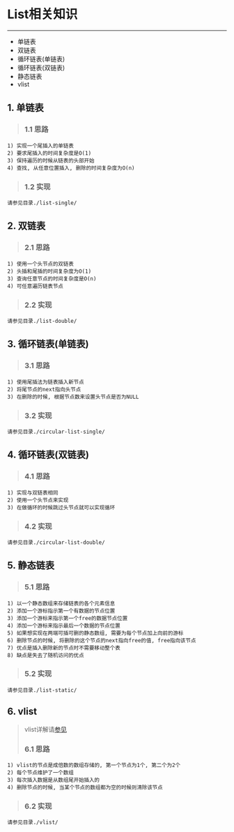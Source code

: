 # **List相关知识** #
***

* 单链表
* 双链表
* 循环链表(单链表)
* 循环链表(双链表)
* 静态链表
* vlist


## **1. 单链表** ##
> ### **1.1 思路** ###
    1) 实现一个尾插入的单链表
    2) 要求尾插入的时间复杂度是O(1)
    3) 保持遍历的时候从链表的头部开始
    4) 查找, 从任意位置插入, 删除的时间复杂度为O(n)
> ### **1.2 实现** ###
    请参见目录./list-single/



## **2. 双链表** ##
> ### **2.1 思路** ###
    1) 使用一个头节点的双链表
    2) 头插和尾插的时间复杂度为O(1)
    3) 查询任意节点的时间复杂度是O(n)
    4) 可任意遍历链表节点
> ### **2.2 实现** ###
    请参见目录./list-double/



## **3. 循环链表(单链表)** ##
> ### **3.1 思路** ###
    1) 使用尾插法为链表插入新节点
    2) 将尾节点的next指向头节点
    3) 在删除的时候, 根据节点数来设置头节点是否为NULL
> ### **3.2 实现** ###
    请参见目录./circular-list-single/


## **4. 循环链表(双链表)** ##
> ### **4.1 思路** ###
    1) 实现与双链表相同
    2) 使用一个头节点来实现
    3) 在做循环的时候跳过头节点就可以实现循环
> ### **4.2 实现** ###
    请参见目录./circular-list-double/



## **5. 静态链表** ##
> ### **5.1 思路** ###
    1) 以一个静态数组来存储链表的各个元素信息
    2) 添加一个游标指示第一个有数据的节点位置
    3) 添加一个游标来指示第一个free的数据节点位置
    4) 添加一个游标来指示最后一个数据的节点位置
    5) 如果想实现在两端可插可删的静态数组, 需要为每个节点加上向前的游标
    6) 删除节点的时候, 将删除的这个节点的next指向free的值, free指向该节点
    7) 优点是插入删除新的节点时不需要移动整个表
    8) 缺点是失去了随机访问的优点
> ### **5.2 实现** ###
    请参见目录./list-static/



## **6. vlist** ##
> vlist详解请[参见](http://rosettacode.org/wiki/VList#C)
> ### **6.1 思路** ###
    1) vlist的节点是成倍数的数组存储的, 第一个节点为1个, 第二个为2个
    2) 每个节点维护了一个数组
    3) 每次插入数据是从数组尾开始插入的
    4) 删除节点的时候, 当某个节点的数组都为空的时候则清除该节点
> ### **6.2 实现** ###
    请参见目录./vlist/
